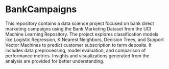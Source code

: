 # BankCampaigns
 This repository contains a data science project focused on bank direct marketing campaigns using the Bank Marketing Dataset from the UCI Machine Learning Repository. The project explores classification models like Logistic Regression, K Nearest Neighbors, Decision Trees, and Support Vector Machines to predict customer subscription to term deposits. It includes data preprocessing, model evaluation, and comparison of performance metrics. Insights and visualizations generated from the analysis are provided for better understanding.
